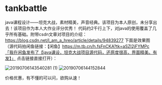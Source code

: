 # tankbattle
java课程设计——坦克大战，素材精美，声音经典。该项目为本人原创，未分享出去！该项目作为本人大作业评分优秀！
代码约2千行上下，对java的使用覆盖了几乎所有基础。附带csdn文章对项目的介绍：https://blog.csdn.net/I_am_a_hreo/article/details/94839277
下面是效果图（源代码拍闲鱼链接：【闲鱼】https://m.tb.cn/h.fsFnCKA?tk=aSZl2jFYMPc「我在闲鱼发布了【java课设，坦克大战项目源代码，还原度很高，界面精美。有发】」
点击链接直接打开）：

![20190706143540281 (1)](https://user-images.githubusercontent.com/44128354/166886011-b822df35-b8fa-4ee2-983e-b6c3216089d2.gif)
![20190706144152844](https://user-images.githubusercontent.com/44128354/166886068-b9441212-58fb-4f1c-a4e7-c702c8c83f3f.gif)

价格优惠，有不懂的可以问，欲购从速！
